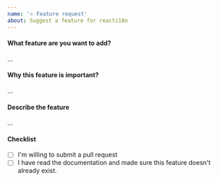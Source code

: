 ```yaml
---
name: '⭐ Feature request'
about: Suggest a feature for reacti18n
---
```


#### What feature are you want to add?

...

#### Why this feature is important?

...

#### Describe the feature

...

#### Checklist

- [ ] I'm willing to submit a pull request
- [ ] I have read the documentation and made sure this feature doesn't already exist.
